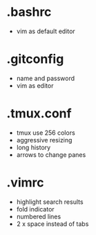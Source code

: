 # .bashrc
* vim as default editor
# .gitconfig
* name and password
* vim as editor
# .tmux.conf
* tmux use 256 colors
* aggressive resizing
* long history 
* arrows to change panes
# .vimrc
* highlight search results
* fold indicator 
* numbered lines
* 2 x space instead of tabs
